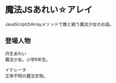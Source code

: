 魔法JSあれい☆アレイ
==================

JavaScriptのArrayメソッドで敵と戦う魔法少女のお話。

## 登場人物

丹生あれい  
魔法少女。小学6年生。

イテレータ  
正体不明の魔法生物。

